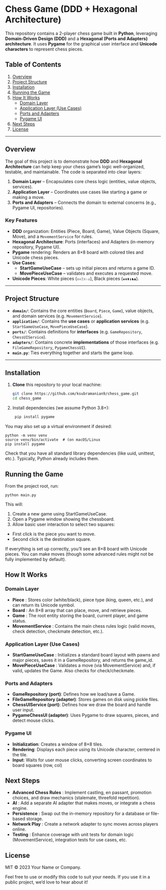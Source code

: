 # Chess Game (DDD + Hexagonal Architecture)

This repository contains a 2-player chess game built in **Python**, leveraging **Domain-Driven Design (DDD)** and a **Hexagonal (Ports and Adapters) architecture**. It uses **Pygame** for the graphical user interface and **Unicode characters** to represent chess pieces.

## Table of Contents

1. [Overview](#overview)
2. [Project Structure](#project-structure)  
3. [Installation](#installation)  
4. [Running the Game](#running-the-game)  
5. [How It Works](#how-it-works)  
   - [Domain Layer](#domain-layer)  
   - [Application Layer (Use Cases)](#application-layer-use-cases)  
   - [Ports and Adapters](#ports-and-adapters)  
   - [Pygame UI](#pygame-ui)  
6. [Next Steps](#next-steps)  
7. [License](#license)

---

## Overview

The goal of this project is to demonstrate how **DDD** and **Hexagonal Architecture** can help keep your chess game’s logic well-organized, testable, and maintainable. The code is separated into clear layers:

1. **Domain Layer** – Encapsulates core chess logic (entities, value objects, services).  
2. **Application Layer** – Coordinates use cases like starting a game or making a move.  
3. **Ports and Adapters** – Connects the domain to external concerns (e.g., Pygame UI, repositories).

### Key Features

- **DDD** organization: Entities (Piece, Board, Game), Value Objects (Square, Move), and a `MovementService` for rules.  
- **Hexagonal Architecture**: Ports (interfaces) and Adapters (in-memory repository, Pygame UI).  
- **Pygame** rendering: Renders an 8×8 board with colored tiles and Unicode chess pieces.  
- **Use Cases**:  
  - **StartGameUseCase** – sets up initial pieces and returns a game ID.  
  - **MovePieceUseCase** – validates and executes a requested move.  
- **Unicode Pieces**: White pieces (`♔♕♖♗♘♙`), Black pieces (`♚♛♜♝♞♟`).

---

## Project Structure

- **`domain/`**: Contains the core entities (`Board`, `Piece`, `Game`), value objects, and domain services (e.g. `MovementService`).
- **`application/`**: Contains the **use cases** or **application services** (e.g. `StartGameUseCase`, `MovePieceUseCase`).
- **`ports/`**: Contains definitions for **interfaces** (e.g. `GameRepository`, `ChessUIService`).
- **`adapters/`**: Contains concrete **implementations** of those interfaces (e.g. `FileGameRepository`, `PygameChessUI`).
- **`main.py`**: Ties everything together and starts the game loop.

---
## Installation
1. **Clone** this repository to your local machine:
   ```bash
   git clone https://github.com/ksubramanian9/chess_game.git
   cd chess_game

2. Install dependencies (we assume Python 3.8+):
   ```bash
    pip install pygame

You may also set up a virtual environment if desired:
    
    python -m venv venv
    source venv/bin/activate  # (on macOS/Linux
    pip install pygame


Check that you have all standard library dependencies (like uuid, unittest, etc.). Typically, Python already includes them.

## Running the Game
From the project root, run:

    python main.py

This will:

1. Create a new game using StartGameUseCase.
2. Open a Pygame window showing the chessboard.
3. Allow basic user interaction to select two squares:
- First click is the piece you want to move.
- Second click is the destination square.

If everything is set up correctly, you’ll see an 8×8 board with Unicode pieces. You can make moves (though some advanced rules might not be fully implemented by default).
## How It Works
### Domain Layer
- **Piece** : Stores color (white/black), piece type (king, queen, etc.), and can return its Unicode symbol.
- **Board** : An 8×8 array that can place, move, and retrieve pieces.
- **Game** : The root entity storing the board, current player, and game status.
- **MovementService** : Contains the main chess rules logic (valid moves, check detection, checkmate detection, etc.).
### Application Layer (Use Cases)
- **StartGameUseCase** : Initializes a standard board layout with pawns and major pieces, saves it in a GameRepository, and returns the game_id.
- **MovePieceUseCase** : Validates a move (via MovementService) and, if valid, updates the Game. Also checks for check/checkmate.
### Ports and Adapters
- **GameRepository (port)**: Defines how we load/save a Game.
- **FileGameRepository (adapter)**: Stores games on disk using pickle files.
- **ChessUIService (port)**: Defines how we draw the board and handle user input.
- **PygameChessUI (adapter)**: Uses Pygame to draw squares, pieces, and detect mouse clicks.
### Pygame UI
- **Initialization**: Creates a window of 8×8 tiles.
- **Rendering**: Displays each piece using its Unicode character, centered in the tile.
- **Input**: Waits for user mouse clicks, converting screen coordinates to board squares (row, col)

## Next Steps

- **Advanced Chess Rules** : Implement castling, en passant, promotion choices, and draw mechanics (stalemate, threefold repetition).
- **AI** : Add a separate AI adapter that makes moves, or integrate a chess engine.
- **Persistence** : Swap out the in-memory repository for a database or file-based storage.
- **Network Play** : Create a network adapter to sync moves across players online.
- **Testing** : Enhance coverage with unit tests for domain logic (MovementService), integration tests for use cases, etc.

## License
MIT © 2023 Your Name or Company.

Feel free to use or modify this code to suit your needs. If you use it in a public project, we’d love to hear about it!

